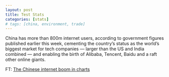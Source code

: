 ```yaml
---
layout: post
title: Test Stats
categories: [stats]
# tags: [china, environment, trade]
---
```

China has more than 800m internet users, according to government figures published earlier this week, cementing the country’s status as the world’s biggest market for tech companies — larger than the US and India combined — and enabling the birth of Alibaba, Tencent, Baidu and a raft other online giants.

FT: [The Chinese internet boom in charts](https://www.ft.com/content/ef80e27c-a500-11e8-8ecf-a7ae1beff35b?desktop=true&segmentId=7c8f09b9-9b61-4fbb-9430-9208a9e233c8#myft:notification:daily-email:content)
